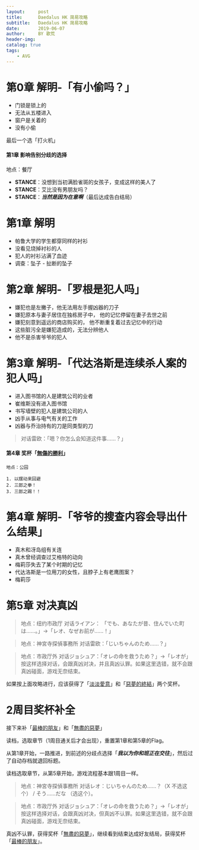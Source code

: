 ```yaml
---
layout:     post
title:      Daedalus HK 简易攻略
subtitle:   Daedalus HK 简易攻略
date:       2019-06-07
author:     BY 歌荒
header-img: 
catalog: true
tags:
    - AVG
---
```


# 第0章 解明-「有小偷吗？」

- 门锁是锁上的
- 无法从五楼进入
- 窗户是关着的
- 没有小偷

最后一个选「打火机」

#### 第1章 影响告别分歧的选择

地点：餐厅

- **STANCE**：没想到当初满脸雀斑的女孩子，变成这样的美人了
- **STANCE**：艾比没有男朋友吗？
- **STANCE**：***当然是因为在意啊***（最后达成告白结局） 

# 第1章 解明

- 帕鲁大学的学生都穿同样的衬衫
- 没看见烧掉衬衫的人
- 犯人的衬衫沾满了血迹
- 调查：坠子 - 扯断的坠子

# 第2章 解明-「罗根是犯人吗」

- 嫌犯也是左撇子，他无法用左手握凶器的刀子
- 嫌犯原本与妻子居住在独栋房子中， 他的记忆停留在妻子去世之前
- 嫌犯刻意到遥远的商店购买的， 他不断重复着过去记忆中的行动
- 这些脏污全是嫌犯造成的，无法分辨他人
- 他不是杀害爷爷的犯人

# 第3章 解明-「代达洛斯是连续杀人案的犯人吗」

- 进入图书馆的人是建筑公司的业者
- 崔维斯没有进入图书馆
- 书写墙壁的犯人是建筑公司的人
- 凶手从事与电气有关的工作
- 凶器与乔治持有的刀是同类型的刀

> 对话雷欧：「嗯？你怎么会知道这件事……？」

#### 第4章 奖杯「[無傷的勝利](https://psnine.com/trophy/16460019)」

```
地点：公园

1. 以摆动来回避 
2. 三郎之拳！ 
3. 三郎之踢！！ 
```

# 第4章 解明-「爷爷的搜查内容会导出什么结果」

- 真木和冴岛组有关连
- 真木曾经调查过艾格特的动向
- 梅莉莎失去了某个时期的记忆
- 代达洛斯是一位用刀的女性，且脖子上有老鹰图案？
- 梅莉莎

# 第5章 对决真凶

> 地点：纽约市政厅
> 对话ライアン： 「でも、あなたが昔、住んでいた町は……。」→「レオ、なぜお前が……！」

> 地点：神宮寺探偵事務所
> 对话雷欧：「じいちゃんのため……？」

> 地点：市政厅外
> 对话ジョシュア：「オレの命を救うため？」→「レオが」
> 按这样选择对话，会跟真凶对决，并且真凶认罪。如果这里选错，就不会跟真凶碰面，游戏无奈结束。

如果按上面攻略进行，应该获得了「[淡淡愛意](https://psnine.com/trophy/16460016)」和「[惡夢的終結](https://psnine.com/trophy/16460013)」两个奖杯。

# 2周目奖杯补全

接下来补「[最棒的朋友](https://psnine.com/trophy/16460017)」和「[無盡的惡夢](https://psnine.com/trophy/16460014)」

读档，选取章节（1周目通关后才会出现），重置第1章和第5章的Flag。

从第1章开始，一路推进，到前述的分歧点选择「***我以为你和班正在交往***」，然后过了自动存档就退回标题。

读档选取章节，从第5章开始，游戏流程基本跟1周目一样。

> 地点：神宮寺探偵事務所
> 对话レオ：じいちゃんのため……？（X 不选这个） / そう……だな （选这个）。

> 地点：市政厅外
> 对话ジョシュア：「オレの命を救うため？」→「レオが」
> 按这样选择对话，会跟真凶对决，但真凶不认罪。如果这里选错，就不会跟真凶碰面，游戏无奈结束。

真凶不认罪，获得奖杯「[無盡的惡夢](https://psnine.com/trophy/16460014)」，继续看到结束达成好友结局，获得奖杯「[最棒的朋友](https://psnine.com/trophy/16460017)」。
